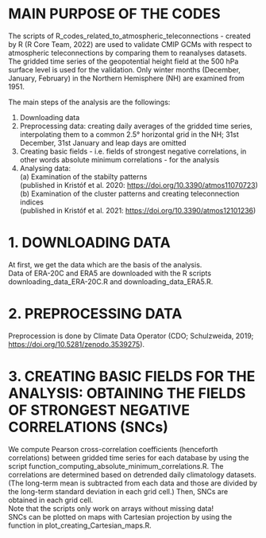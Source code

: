 # MAIN PURPOSE OF THE CODES

The scripts of R_codes_related_to_atmospheric_teleconnections - created by R (R Core Team, 2022) are used to validate CMIP GCMs with respect to atmospheric teleconnections by comparing them to reanalyses datasets. The gridded time series of the geopotential height field at the 500 hPa surface level is used for the validation. Only winter months (December, January, February) in the Northern Hemisphere (NH) are examined from 1951.

The main steps of the analysis are the followings:
1. Downloading data
2. Preprocessing data: creating daily averages of the gridded time series, interpolating them to a common 2.5° horizontal grid in the NH; 31st December, 31st January and leap days are omitted
3. Creating basic fields - i.e. fields of strongest negative correlations, in other words absolute minimum correlations - for the analysis
4. Analysing data: <br>
   (a) Examination of the stabilty patterns <br>
       (published in Kristóf et al. 2020: https://doi.org/10.3390/atmos11070723) <br>
   (b) Examination of the cluster patterns and creating teleconnection indices <br>
       (published in Kristóf et al. 2021: https://doi.org/10.3390/atmos12101236)
 
# 1. DOWNLOADING DATA
At first, we get the data which are the basis of the analysis. <br>
Data of ERA-20C and ERA5 are downloaded with the R scripts downloading_data_ERA-20C.R and downloading_data_ERA5.R.

# 2. PREPROCESSING DATA
Preprocession is done by Climate Data Operator (CDO; Schulzweida, 2019; https://doi.org/10.5281/zenodo.3539275).

# 3. CREATING BASIC FIELDS FOR THE ANALYSIS: OBTAINING THE FIELDS OF STRONGEST NEGATIVE CORRELATIONS (SNCs)
We compute Pearson cross-correlation coefficients (henceforth correlations) between gridded time series for each database by using the script function_computing_absolute_minimum_correlations.R. The correlations are determined based on detrended daily climatology datasets. (The long-term mean is subtracted from each data and those are divided by the long-term standard deviation in each grid cell.) Then, SNCs are obtained in each grid cell. <br>
Note that the scripts only work on arrays without missing data! <br>
SNCs can be plotted on maps with Cartesian projection by using the function in plot_creating_Cartesian_maps.R.
